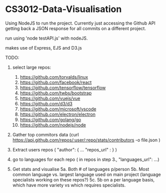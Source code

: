 # CS3012-Data-Visualisation

Using NodeJS to run the project. Currently just accessing the Github API getting back a JSON response for all commits on a different project.

run using 'node testAPI.js' with nodeJS.  


makes use of Express, EJS and D3.js


TODO:
1. select large repos:
	1) https://github.com/torvalds/linux
	2) https://github.com/facebook/react
	3) https://github.com/tensorflow/tensorflow
	4) https://github.com/twbs/bootstrap
	5) https://github.com/vuejs/vue
	6) https://github.com/d3/d3
	7) https://github.com/microsoft/vscode
	8) https://github.com/electron/electron
	9) https://github.com/golang/go
   10) https://github.com/nodejs/node

2. Gather top commitors data (curl https://api.github.com/repos/:user/:repo/stats/contributors -o file.json )
3. Extract users repos ( "author": { ... "repos_url" : } )
4. go to languages for each repo ( in repos in step 3., "languages_url": ...)
5. Get stats and visualise 
	5a. Both # of languages p/person
	5b. Most common language vs. largest language used on main project (language specialists working on these repos?)
	5c. 5b on a per language basis, which have more variety vs which requires specialists.
